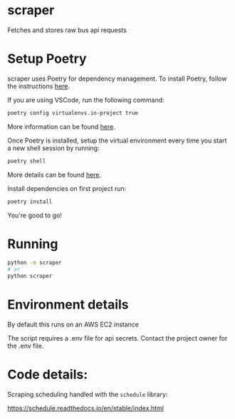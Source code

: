 # scraper

Fetches and stores raw bus api requests

# Setup Poetry

scraper uses Poetry for dependency management. To install Poetry, follow the instructions [here](https://python-poetry.org/docs/#installation).

If you are using VSCode, run the following command:

```bash
poetry config virtualenvs.in-project true
```

More information can be found [here](https://stackoverflow.com/questions/59882884/vscode-doesnt-show-poetry-virtualenvs-in-select-interpreter-option).

Once Poetry is installed, setup the virtual environment every time you start a new shell session by running:

```bash
poetry shell
```

More details can be found [here](https://python-poetry.org/docs/basic-usage/#activating-the-virtual-environment).

Install dependencies on first project run:

```bash
poetry install
```

You're good to go!

# Running

```bash
python -m scraper
# or
python scraper
```

# Environment details

By default this runs on an AWS EC2 instance

The script requires a .env file for api secrets. Contact the project owner for the .env file.

# Code details:

Scraping scheduling handled with the `schedule` library:

https://schedule.readthedocs.io/en/stable/index.html

